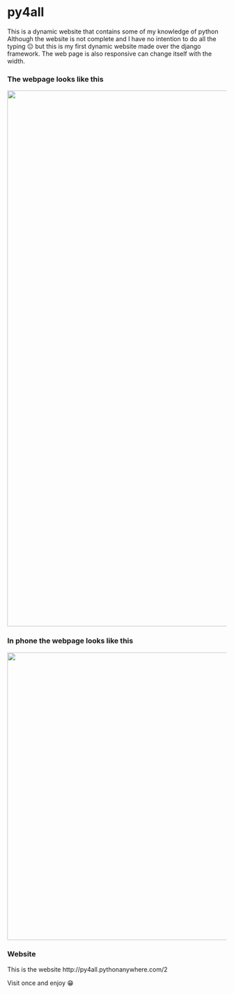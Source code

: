 <h1>py4all</h1>
This is a dynamic website that contains some of my knowledge of python
Although the website is not complete and I have no intention to do all the typing 😑 but this is my first dynamic website made over the django  framework.
The web page is also responsive can change itself with the width.

<h3>The webpage looks like this</h3>
<img src="https://dm2306files.storage.live.com/y4mhaXZcSSR-DyXPctJcgK90Mj4t0QRtDGADDU1qb90mD5Eow0CjAqgypfm2QdgdlJKYcqo-tlWMcso9z8I3w5Pef83-zYIrWBTI7kt16o79GXWVzWrCbD4k-sGk1mOrlZGYhsj-859SAKe8Pc-U11Do_LVBhXYDOMSoJsD4X5GgwCghhbb6KevbXIC98-S_6g-?width=1230&height=821&cropmode=none" width="1230" />

<h3>In phone the webpage looks like this</h3>
<img src="https://dm2306files.storage.live.com/y4m1R-0r9j_MjaJr4BLG_vvZ3r7k8t7qxj7oSZVhLJKm1ai6qA7k1Xlt68l7c6vkScPJuaCjXS_oC6u8bSNCgQZNfw2mWpfTDsCyHc7Poxa7EoCKltvHRdcDvWDCaiTGHeJ4Vgec-ARleUnOdU-12lunQnTie__HL5AtGaxTrBlTQDK30p8-3Fi4h_SUor97SW9?width=519&height=660&cropmode=none" width="519" height="660" />

<h3>Website</h3>
This is the website http://py4all.pythonanywhere.com/2 

Visit once and enjoy 😁
